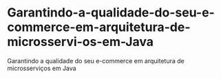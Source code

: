 # Garantindo-a-qualidade-do-seu-e-commerce-em-arquitetura-de-microsservi-os-em-Java
Garantindo a qualidade do seu e-commerce em arquitetura de microsserviços em Java
